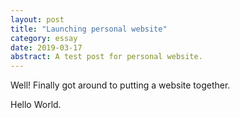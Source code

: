 ```yaml
---
layout: post
title: "Launching personal website"
category: essay
date: 2019-03-17
abstract: A test post for personal website.
---
```


Well! Finally got around to putting a website together. 

Hello World.